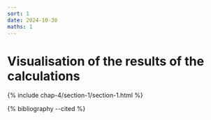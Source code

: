 ```yaml
---
sort: 1
date: 2024-10-30
maths: 1
---
```


# Visualisation of the results of the calculations

{% include chap-4/section-1/section-1.html %}

{% bibliography --cited %}
